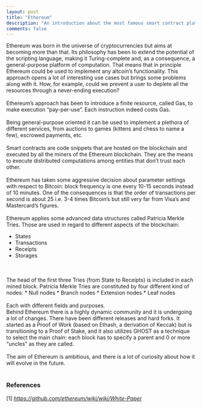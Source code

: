 ```yaml
---
layout: post
title: "Ethereum"
description: "An introduction about the most famous smart contract platform"
comments: false
---
```


Ethereum was born in the universe of cryptocurrencies but aims at becoming more than that. Its philosophy has been to extend the potential of the scripting language, making it Turing-complete and, as a consequence, a general-purpose platform of computation. 
That means that in principle Ethereum could be used to implement any altcoin’s functionality.
This approach opens a lot of interesting use cases but brings some problems along with it. How, for example, could we prevent a user to deplete all the resources through a never-ending execution?<br>
<br>
Ethereum’s approach has been to introduce a finite resource, called Gas, to make execution “pay-per-use”. Each instruction indeed costs Gas.<br>
<br>
Being general-purpose oriented it can be used to implement a plethora of different services, from auctions to games (kittens and chess to name a few), escrowed payments, etc.<br>
<br>
Smart contracts are code snippets that are hosted on the blockchain and executed by all the miners of the Ethereum blockchain. They are the means to execute distributed computations among entities that don’t trust each other.<br>
<br>
Ethereum has taken some aggressive decision about parameter settings with respect to Bitcoin: block frequency is one every 10-15 seconds instead of 10 minutes. One of the consequences is that the order of transactions per second is about 25 i.e. 3-4 times Bitcoin’s but still very far from Visa’s and Mastercard’s figures.<br>
<br>
Ethereum applies some advanced data structures called Patricia Merkle Tries. Those are used in regard to different aspects of the blockchain:<br>
* States
* Transactions
* Receipts
* Storages
<br>
<br>
The head of the first three Tries (from State to Receipts) is included in each mined block.
Patricia Merkle Tries are constituted by four different kind of nodes:
* Null nodes
* Branch nodes
* Extension nodes
* Leaf nodes<br>
<br>
Each with different fields and purposes.
<br>
Behind Ethereum there is a highly dynamic community and it is undergoing a lot of changes. There have been different releases and hard forks. It started as a Proof of Work (based on Ethash, a derivation of Keccak) but is transitioning to a Proof of Stake, and it also utilizes GHOST as a technique to select the main chain: each block has to specify a parent and 0 or more “uncles” as they are called.<br>
<br>
The aim of Ethereum is ambitious, and there is a lot of curiosity about how it will evolve in the future.<br>
<br>

### References 
[1] <i>https://github.com/ethereum/wiki/wiki/White-Paper</i><br><br>


